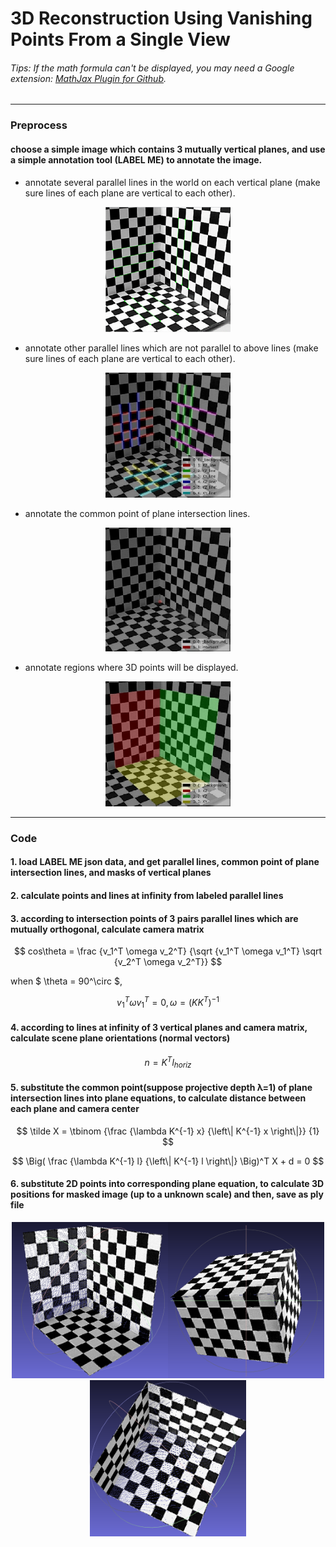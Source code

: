 # 3D Reconstruction Using Vanishing Points From a Single View

###### Tips: If the math formula can't be displayed, you may need a Google extension: [MathJax Plugin for Github](https://www.crx4chrome.com/crx/72309/).

****

### Preprocess

#### choose a simple image which contains 3 mutually vertical planes, and use a simple annotation tool (LABEL ME) to annotate the image.

* annotate several parallel lines in the world on each vertical plane (make sure lines of each plane are vertical to each other). 

<div align=center><img src="image/line.jpg" width=200></div>

* annotate other parallel lines which are not parallel to above lines (make sure lines of each plane are vertical to each other).

<div align=center><img src="image/line'.jpg" width=200></div>

* annotate the common point of plane intersection lines.

<div align=center><img src="image/intersection.jpg" width=200></div>

* annotate regions where 3D points will be displayed.

<div align=center><img src="image/plane.jpg" width=200></div>

****

### Code

#### 1. load LABEL ME json data, and get parallel lines, common point of plane intersection lines, and masks of vertical planes

#### 2. calculate points and lines at infinity from labeled parallel lines

#### 3. according to intersection points of 3 pairs parallel lines which are mutually orthogonal, calculate camera matrix

$$ cos\theta = \frac {v_1^T \omega v_2^T} {\sqrt {v_1^T \omega v_1^T} \sqrt {v_2^T \omega v_2^T}} $$

when $ \theta = 90^\circ $, 

$$ v_1^T \omega v_1^T=0 , \omega = (KK^T)^{-1} $$

#### 4. according to lines at infinity of 3 vertical planes and camera matrix, calculate scene plane orientations (normal vectors)

$$ n=K^Tl_{horiz} $$

#### 5. substitute the common point(suppose projective depth λ=1) of plane intersection lines into plane equations, to calculate distance between each plane and camera center

$$ \tilde X = \tbinom {\frac {\lambda K^{-1} x} {\left\| K^{-1} x \right\|}} {1} $$

$$ \Big( \frac {\lambda K^{-1} l} {\left\| K^{-1} l \right\|} \Big)^T X + d = 0 $$


#### 6. substitute 2D points into corresponding plane equation, to calculate 3D positions for masked image (up to a unknown scale) and then, save as ply file

<div align="center">
    <img src="image/chessboard_3D.png" width="250"/><img src="image/chessboard_3D'.png" width="250"/><img src="image/chessboard_3D''.png" width="250"/>
</div>

